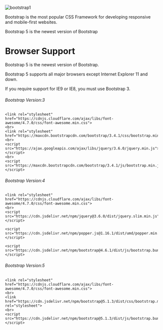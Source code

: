 ![bootstrap1](https://user-images.githubusercontent.com/69615463/160166814-605cc9a1-55ef-42ca-a9ec-2a37d5fc430e.png)

  
Bootstrap is the most popular CSS Framework for developing responsive and mobile-first websites.


Bootstrap 5 is the newest version of Bootstrap


# Browser Support

Bootstrap 5 is the newest version of Bootstrap.

Bootstrap 5 supports all major browsers except Internet Explorer 11 and down.

If you require support for IE9 or IE8, you must use Bootstrap 3.



  

<h6>Bootstrap Version:3</h6>

```
<link rel="stylesheet" href="https://cdnjs.cloudflare.com/ajax/libs/font-awesome/4.7.0/css/font-awesome.min.css">
<br>
<link rel="stylesheet" href="https://maxcdn.bootstrapcdn.com/bootstrap/3.4.1/css/bootstrap.min.css">
<br>
<script src="https://ajax.googleapis.com/ajax/libs/jquery/3.6.0/jquery.min.js"></script>
<br>
<script src="https://maxcdn.bootstrapcdn.com/bootstrap/3.4.1/js/bootstrap.min.js"></script>
```


<h6>Bootstrap Version:4</h6>

```
<link rel="stylesheet" href="https://cdnjs.cloudflare.com/ajax/libs/font-awesome/4.7.0/css/font-awesome.min.css">
<br>
<script src="https://cdn.jsdelivr.net/npm/jquery@3.6.0/dist/jquery.slim.min.js"></script>

<script src="https://cdn.jsdelivr.net/npm/popper.js@1.16.1/dist/umd/popper.min.js"></script>

<script src="https://cdn.jsdelivr.net/npm/bootstrap@4.6.1/dist/js/bootstrap.bundle.min.js"></script>
```


<h6>Bootstrap Version:5</h6>

```
<link rel="stylesheet" href="https://cdnjs.cloudflare.com/ajax/libs/font-awesome/4.7.0/css/font-awesome.min.css">
<br>
<link href="https://cdn.jsdelivr.net/npm/bootstrap@5.1.3/dist/css/bootstrap.min.css" rel="stylesheet">
<br>
<script src="https://cdn.jsdelivr.net/npm/bootstrap@5.1.3/dist/js/bootstrap.bundle.min.js"></script>
```














